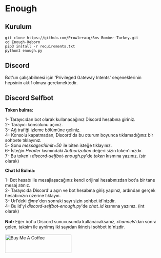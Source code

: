# Enough





<h2>Kurulum</h2>

```console
git clone https://github.com/Prowlerwiq/Sms-Bomber-Turkey.git
cd Enough-Reborn
pip3 install -r requirements.txt
python3 enough.py
```


<h2>Discord</h2>

Bot'un çalışabilmesi için 'Privileged Gateway Intents' seçeneklerinin hepsinin aktif olması gerekmektedir.

<h2>Discord Selfbot</h2>

**Token bulma:**

1- Tarayıcıdan bot olarak kullanacağınız Discord hesabına giriniz.<br>
2- Tarayıcı konsolunu açınız.<br>
3- Ağ trafiği izleme bölümüne geliniz.<br>
4- Konsolu kapatmadan, Discord'da bu oturum boyunca tıklamadığınız bir sohbete tıklayınız.<br>
5- Sonu *messages?limit=50* ile biten isteğe tıklayınız.<br>
6- İsteğin *Header* kısmındaki *Authorization* değeri sizin token'ınızdır.<br>
7- Bu token'ı *discord-selfbot-enough.py*'de *token* kısmına yazınız. (str olarak)<br>

**Chat Id Bulma:**

1- Bot hesabı ile mesajlaşacağınız kendi orijinal hesabınızdan bot'a bir tane mesaj atınız.<br>
2- Tarayıcıda Discord'u açın ve bot hesabına giriş yapınız, ardından gerçek hesabınızın üzerine tıklayın.<br>
3- Url'deki *@me*'den sonraki sayı sizin sohbet id'nizdir.<br>
4- Bu id'yi *discord-selfbot-enough.py*'de *chat_id* kısmına yazınız. (int olarak)<br><br>
**Not:** Eğer bot'u Discord sunucusunda kullanacaksanız, *channels*'dan sonra gelen, taksim ile ayrılmış iki sayıdan ikincisi sohbet id'nizdir.
<br><br>
<a href="https://www.buymeacoffee.com/tingirifistik" target="_blank"><img src="https://cdn.buymeacoffee.com/buttons/v2/default-yellow.png" alt="Buy Me A Coffee" style="height: 60px !important;width: 217px !important;" ></a>

